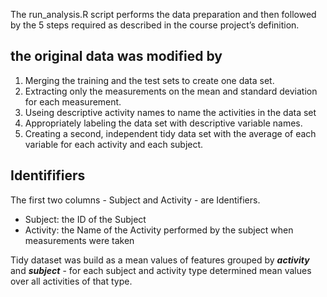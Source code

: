 The run_analysis.R script performs the data preparation and then followed by the 5 steps required as described in the course project’s definition.

## the original data was modified by
1. Merging the training and the test sets to create one data set.
2. Extracting only the measurements on the mean and standard deviation for each measurement.
3. Useing descriptive activity names to name the activities in the data set
4. Appropriately labeling the data set with descriptive variable names.
5. Creating a second, independent tidy data set with the average of each variable for each activity and each subject.

## Identififiers
The first two columns - Subject and Activity - are Identifiers.
* Subject: the ID of the Subject
* Activity: the Name of the Activity performed by the subject when measurements were taken

Tidy dataset was build as a mean values of features grouped by ***activity*** and ***subject*** - for each subject and activity type determined mean values over all activities of that type.  
